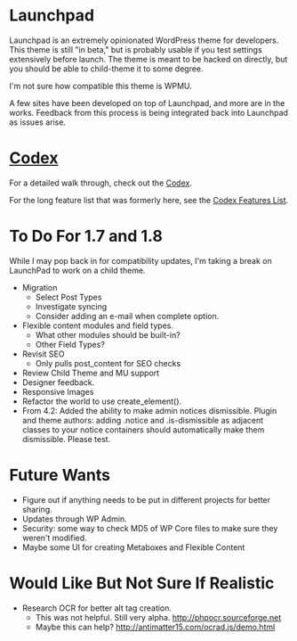 Launchpad
=========

Launchpad is an extremely opinionated WordPress theme for developers.  This theme is still "in beta," but is probably usable if you test settings extensively before launch.  The theme is meant to be hacked on directly, but you should be able to child-theme it to some degree.  

I'm not sure how compatible this theme is WPMU.

A few sites have been developed on top of Launchpad, and more are in the works.  Feedback from this process is being integrated back into Launchpad as issues arise.

[Codex](_codex/index.md)
========================

For a detailed walk through, check out the [Codex](_codex/index.md).

For the long feature list that was formerly here, see the [Codex Features List](_codex/features.md).

To Do For 1.7 and 1.8
=====================

While I may pop back in for compatibility updates, I'm taking a break on LaunchPad to work on a child theme.

* Migration
  * Select Post Types
  * Investigate syncing
  * Consider adding an e-mail when complete option.
* Flexible content modules and field types.
  * What other modules should be built-in?
  * Other Field Types?
* Revisit SEO
  * Only pulls post_content for SEO checks
* Review Child Theme and MU support
* Designer feedback.
* Responsive Images
* Refactor the world to use create_element().
* From 4.2: Added the ability to make admin notices dismissible. Plugin and theme authors: adding .notice and .is-dismissible as adjacent classes to your notice containers should automatically make them dismissible. Please test.

Future Wants
============

* Figure out if anything needs to be put in different projects for better sharing.
* Updates through WP Admin.
* Security: some way to check MD5 of WP Core files to make sure they weren't modified.
* Maybe some UI for creating Metaboxes and Flexible Content

Would Like But Not Sure If Realistic
====================================

* Research OCR for better alt tag creation.
	* This was not helpful. Still very alpha. http://phpocr.sourceforge.net
	* Maybe this can help? http://antimatter15.com/ocrad.js/demo.html
